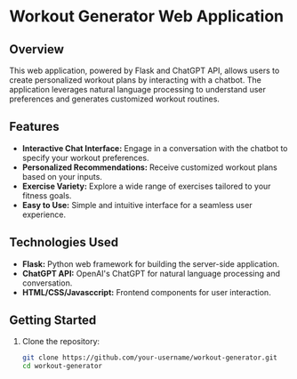 # Workout Generator Web Application

## Overview
This web application, powered by Flask and ChatGPT API, allows users to create personalized workout plans by interacting with a chatbot. The application leverages natural language processing to understand user preferences and generates customized workout routines.

## Features
- **Interactive Chat Interface:** Engage in a conversation with the chatbot to specify your workout preferences.
- **Personalized Recommendations:** Receive customized workout plans based on your inputs.
- **Exercise Variety:** Explore a wide range of exercises tailored to your fitness goals.
- **Easy to Use:** Simple and intuitive interface for a seamless user experience.

## Technologies Used
- **Flask:** Python web framework for building the server-side application.
- **ChatGPT API:** OpenAI's ChatGPT for natural language processing and conversation.
- **HTML/CSS/Javasccript:** Frontend components for user interaction.

## Getting Started
1. Clone the repository:

   ```bash
   git clone https://github.com/your-username/workout-generator.git
   cd workout-generator
